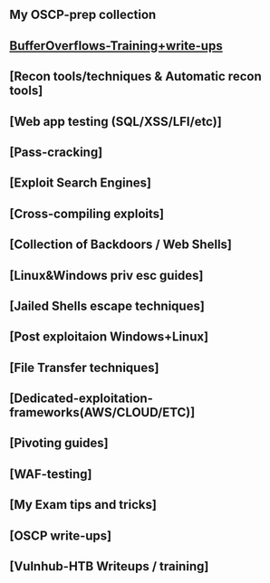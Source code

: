 ## My OSCP-prep collection

 
[BufferOverflows-Training+write-ups](https://www.google.com)
--
[Recon tools/techniques & Automatic recon tools]
--
[Web app testing (SQL/XSS/LFI/etc)]
--
[Pass-cracking] 
--
[Exploit Search Engines]
--
[Cross-compiling exploits]
--
[Collection of Backdoors / Web Shells]
--
[Linux&Windows priv esc guides]
--
[Jailed Shells escape techniques]
--
[Post exploitaion Windows+Linux]
--
[File Transfer techniques]
-- 
[Dedicated-exploitation-frameworks(AWS/CLOUD/ETC)]
--
[Pivoting guides]
--
[WAF-testing]
-- 
[My Exam tips and tricks]
--
[OSCP write-ups]
--
[Vulnhub-HTB Writeups / training]
--
